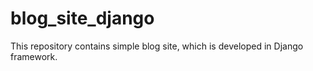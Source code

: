 # blog_site_django

This repository contains simple blog site, which is developed in Django framework. 

